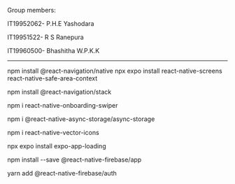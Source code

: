 Group members:   

IT19952062- P.H.E Yashodara    

IT19951522- R S Ranepura     

IT19960500- Bhashitha W.P.K.K  

            


--------------------------------------------------------------------------------------------------      
npm install @react-navigation/native
npx expo install react-native-screens react-native-safe-area-context

npm install @react-navigation/stack

npm i react-native-onboarding-swiper

npm i @react-native-async-storage/async-storage

npm i react-native-vector-icons

npx expo install expo-app-loading

npm install --save @react-native-firebase/app

yarn add @react-native-firebase/auth
